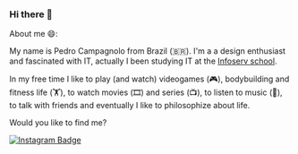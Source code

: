 ### Hi there 👋

About me 😄:

My name is Pedro Campagnolo from Brazil (🇧🇷). I'm a a design enthusiast and fascinated with IT, actually I been studying IT at the [Infoserv school](http://www.escolainfoserv.com.br).

In my free time I like to play (and watch) videogames (🎮), bodybuilding and fitness life (🏋️), to watch movies (🎞️) and series (📺), to listen to music (🎵),  to talk with friends and eventually I like to philosophize about life.


Would you like to find me?


[![Instagram Badge](https://img.shields.io/badge/Instagram-E4405F?style=for-the-badge&logo=instagram&logoColor=white&link=https://instagram.com/pedrocampagnolo)](https://instagram.com/pedrocampagnolo)


<!--
**pedrocmpg/pedrocmpg** is a ✨ _special_ ✨ repository because its `README.md` (this file) appears on your GitHub profile.

Here are some ideas to get you started:

- 🔭 I’m currently working on ...
- 🌱 I’m currently learning ...
- 👯 I’m looking to collaborate on ...
- 🤔 I’m looking for help with ...
- 💬 Ask me about ...
- 📫 How to reach me: ...
- 😄 Pronouns: ...
- ⚡ Fun fact: ...
-->
